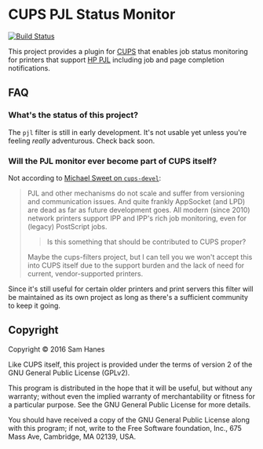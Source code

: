 # CUPS PJL Status Monitor

[![Build Status](https://travis-ci.org/Elemecca/cups-pjl-monitor.svg?branch=master)](https://travis-ci.org/Elemecca/cups-pjl-monitor)

This project provides a plugin for [CUPS][cups-home] that enables job
status monitoring for printers that support [HP PJL][pjl] including job
and page completion notifications.

[cups-home]: https://github.com/apple/cups#readme
[pjl]: http://h20000.www2.hp.com/bc/docs/support/SupportManual/bpl13208/bpl13208.pdf



## FAQ

### What's the status of this project?

The `pjl` filter is still in early development. It's not usable yet
unless you're feeling *really* adventurous. Check back soon.

### Will the PJL monitor ever become part of CUPS itself?

Not according to [Michael Sweet on `cups-devel`][cups-devel]:

> PJL and other mechanisms do not scale and suffer from versioning and
> communication issues. And quite frankly AppSocket (and LPD) are dead
> as far as future development goes. All modern (since 2010) network
> printers support IPP and IPP's rich job monitoring, even for (legacy)
> PostScript jobs.
>
> > Is this something that should be contributed to CUPS proper?
>
> Maybe the cups-filters project, but I can tell you we won't accept
> this into CUPS itself due to the support burden and the lack of need
> for current, vendor-supported printers.

Since it's still useful for certain older printers and print servers
this filter will be maintained as its own project as long as there's
a sufficient community to keep it going.

[cups-devel]: http://www.cups.org/pipermail/cups-devel/2016-July/016837.html



## Copyright

Copyright &copy; 2016 Sam Hanes

Like CUPS itself, this project is provided under the terms of version 2
of the GNU General Public License (GPLv2).

This program is distributed in the hope that it will be useful, but
without any warranty; without even the implied warranty of
merchantability or fitness for a particular purpose. See the GNU General
Public License for more details.

You should have received a copy of the GNU General Public License along
with this program; if not, write to the Free Software foundation, Inc.,
675 Mass Ave, Cambridge, MA 02139, USA.
